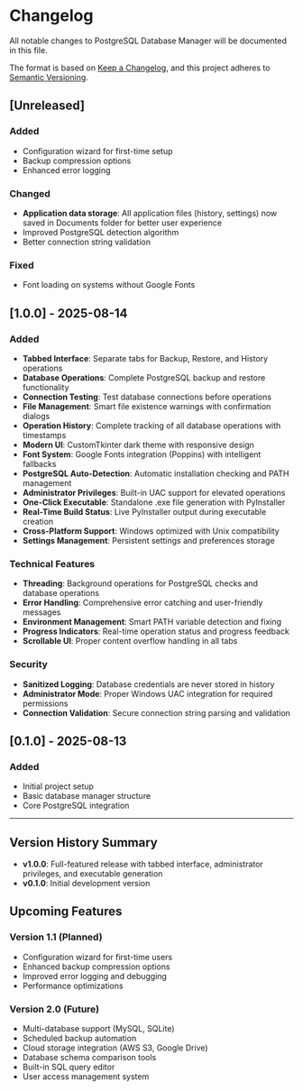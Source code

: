 # Changelog

All notable changes to PostgreSQL Database Manager will be documented in this file.

The format is based on [Keep a Changelog](https://keepachangelog.com/en/1.0.0/),
and this project adheres to [Semantic Versioning](https://semver.org/spec/v2.0.0.html).

## [Unreleased]

### Added
- Configuration wizard for first-time setup
- Backup compression options
- Enhanced error logging

### Changed
- **Application data storage**: All application files (history, settings) now saved in Documents folder for better user experience
- Improved PostgreSQL detection algorithm
- Better connection string validation

### Fixed
- Font loading on systems without Google Fonts

## [1.0.0] - 2025-08-14

### Added
- **Tabbed Interface**: Separate tabs for Backup, Restore, and History operations
- **Database Operations**: Complete PostgreSQL backup and restore functionality
- **Connection Testing**: Test database connections before operations
- **File Management**: Smart file existence warnings with confirmation dialogs
- **Operation History**: Complete tracking of all database operations with timestamps
- **Modern UI**: CustomTkinter dark theme with responsive design
- **Font System**: Google Fonts integration (Poppins) with intelligent fallbacks
- **PostgreSQL Auto-Detection**: Automatic installation checking and PATH management
- **Administrator Privileges**: Built-in UAC support for elevated operations
- **One-Click Executable**: Standalone .exe file generation with PyInstaller
- **Real-Time Build Status**: Live PyInstaller output during executable creation
- **Cross-Platform Support**: Windows optimized with Unix compatibility
- **Settings Management**: Persistent settings and preferences storage

### Technical Features
- **Threading**: Background operations for PostgreSQL checks and database operations
- **Error Handling**: Comprehensive error catching and user-friendly messages
- **Environment Management**: Smart PATH variable detection and fixing
- **Progress Indicators**: Real-time operation status and progress feedback
- **Scrollable UI**: Proper content overflow handling in all tabs

### Security
- **Sanitized Logging**: Database credentials are never stored in history
- **Administrator Mode**: Proper Windows UAC integration for required permissions
- **Connection Validation**: Secure connection string parsing and validation

## [0.1.0] - 2025-08-13

### Added
- Initial project setup
- Basic database manager structure
- Core PostgreSQL integration

---

## Version History Summary

- **v1.0.0**: Full-featured release with tabbed interface, administrator privileges, and executable generation
- **v0.1.0**: Initial development version

## Upcoming Features

### Version 1.1 (Planned)
- Configuration wizard for first-time users
- Enhanced backup compression options
- Improved error logging and debugging
- Performance optimizations

### Version 2.0 (Future)
- Multi-database support (MySQL, SQLite)
- Scheduled backup automation
- Cloud storage integration (AWS S3, Google Drive)
- Database schema comparison tools
- Built-in SQL query editor
- User access management system
